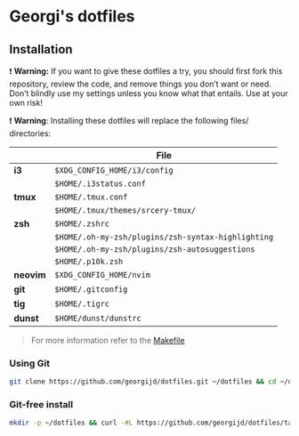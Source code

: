 # Georgi's dotfiles

## Installation

 :exclamation: **Warning:** If you want to give these dotfiles a try, you should first fork this repository, review the code, and remove things you don’t want or need. Don’t blindly use my settings unless you know what that entails. Use at your own risk!

:exclamation: **Warning**: Installing these dotfiles will replace the following files/ directories:

|| File
------------- | -------------
**i3**  | `$XDG_CONFIG_HOME/i3/config`
|| `$HOME/.i3status.conf`
**tmux**  | `$HOME/.tmux.conf`
|| `$HOME/.tmux/themes/srcery-tmux/`
**zsh**  | `$HOME/.zshrc`
|| `$HOME/.oh-my-zsh/plugins/zsh-syntax-highlighting`
|| `$HOME/.oh-my-zsh/plugins/zsh-autosuggestions`
|| `$HOME/.p10k.zsh`
**neovim**  | `$XDG_CONFIG_HOME/nvim`
**git**  | `$HOME/.gitconfig`
**tig**  | `$HOME/.tigrc`
**dunst**  | `$HOME/dunst/dunstrc`

> For more information refer to the [Makefile](./Makefile)

### Using Git
```bash
git clone https://github.com/georgijd/dotfiles.git ~/dotfiles && cd ~/dotfiles && make
```

### Git-free install
```bash
mkdir -p ~/dotfiles && curl -#L https://github.com/georgijd/dotfiles/tarball/master | tar -xzv -C ~/dotfiles --strip-components=1 && cd ~/dotfiles && make
```
